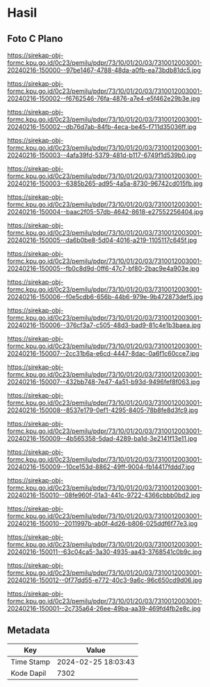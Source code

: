 # Hasil

## Foto C Plano

https://sirekap-obj-formc.kpu.go.id/0c23/pemilu/pdpr/73/10/01/20/03/7310012003001-20240216-150000--97be1467-4788-48da-a0fb-ea73bdb81dc5.jpg

https://sirekap-obj-formc.kpu.go.id/0c23/pemilu/pdpr/73/10/01/20/03/7310012003001-20240216-150002--f6762546-76fa-4876-a7e4-e5f462e29b3e.jpg

https://sirekap-obj-formc.kpu.go.id/0c23/pemilu/pdpr/73/10/01/20/03/7310012003001-20240216-150002--db76d7ab-84fb-4eca-be45-f711d35036ff.jpg

https://sirekap-obj-formc.kpu.go.id/0c23/pemilu/pdpr/73/10/01/20/03/7310012003001-20240216-150003--4afa39fd-5379-481d-b117-6749f1d539b0.jpg

https://sirekap-obj-formc.kpu.go.id/0c23/pemilu/pdpr/73/10/01/20/03/7310012003001-20240216-150003--6385b265-ad95-4a5a-8730-96742cd015fb.jpg

https://sirekap-obj-formc.kpu.go.id/0c23/pemilu/pdpr/73/10/01/20/03/7310012003001-20240216-150004--baac2f05-57db-4642-8618-e27552256404.jpg

https://sirekap-obj-formc.kpu.go.id/0c23/pemilu/pdpr/73/10/01/20/03/7310012003001-20240216-150005--da6b0be8-5d04-4016-a219-1105117c645f.jpg

https://sirekap-obj-formc.kpu.go.id/0c23/pemilu/pdpr/73/10/01/20/03/7310012003001-20240216-150005--fb0c8d9d-0ff6-47c7-bf80-2bac9e4a903e.jpg

https://sirekap-obj-formc.kpu.go.id/0c23/pemilu/pdpr/73/10/01/20/03/7310012003001-20240216-150006--f0e5cdb6-656b-44b6-979e-9b472873def5.jpg

https://sirekap-obj-formc.kpu.go.id/0c23/pemilu/pdpr/73/10/01/20/03/7310012003001-20240216-150006--376cf3a7-c505-48d3-bad9-81c4e1b3baea.jpg

https://sirekap-obj-formc.kpu.go.id/0c23/pemilu/pdpr/73/10/01/20/03/7310012003001-20240216-150007--2cc31b6a-e6cd-4447-8dac-0a6f1c60cce7.jpg

https://sirekap-obj-formc.kpu.go.id/0c23/pemilu/pdpr/73/10/01/20/03/7310012003001-20240216-150007--432bb748-7e47-4a51-b93d-9496fef8f063.jpg

https://sirekap-obj-formc.kpu.go.id/0c23/pemilu/pdpr/73/10/01/20/03/7310012003001-20240216-150008--8537e179-0ef1-4295-8405-78b8fe8d3fc9.jpg

https://sirekap-obj-formc.kpu.go.id/0c23/pemilu/pdpr/73/10/01/20/03/7310012003001-20240216-150009--4b565358-5dad-4289-ba1d-3e2141f13e11.jpg

https://sirekap-obj-formc.kpu.go.id/0c23/pemilu/pdpr/73/10/01/20/03/7310012003001-20240216-150009--10ce153d-8862-49ff-9004-fb14417fddd7.jpg

https://sirekap-obj-formc.kpu.go.id/0c23/pemilu/pdpr/73/10/01/20/03/7310012003001-20240216-150010--08fe960f-01a3-441c-9722-4366cbbb0bd2.jpg

https://sirekap-obj-formc.kpu.go.id/0c23/pemilu/pdpr/73/10/01/20/03/7310012003001-20240216-150010--2011997b-ab0f-4d26-b806-025ddf6f77e3.jpg

https://sirekap-obj-formc.kpu.go.id/0c23/pemilu/pdpr/73/10/01/20/03/7310012003001-20240216-150011--63c04ca5-3a30-4935-aa43-3768541c0b9c.jpg

https://sirekap-obj-formc.kpu.go.id/0c23/pemilu/pdpr/73/10/01/20/03/7310012003001-20240216-150012--0f77dd55-e772-40c3-9a6c-96c650cd9d06.jpg

https://sirekap-obj-formc.kpu.go.id/0c23/pemilu/pdpr/73/10/01/20/03/7310012003001-20240216-150001--2c735a64-26ee-49ba-aa39-469fd4fb2e8c.jpg


## Metadata

| Key        | Value               |
| ---------- | ------------------- |
| Time Stamp | 2024-02-25 18:03:43 |
| Kode Dapil | 7302                |



